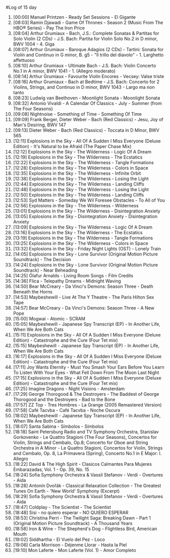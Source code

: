 #Log of 15 day

1. [00:00] Manuel Printzen - Ready Set Sessions - El Gigante
1. [08:03] Ramin Djawadi - Game Of Thrones - Season 2 (Music From The HBO® Series) - Pay The Iron Price
1. [08:04] Arthur Grumiaux - Bach, J.S.: Complete Sonatas & Partitas for Solo Violin (2 CDs) - J.S. Bach: Partita for Violin Solo No.2 in D minor, BWV 1004 - 4. Giga
1. [08:07] Arthur Grumiaux - Baroque Adagios (2 CDs) - Tartini: Sonata for Violin and Continuo in G minor, B. g5 - "Il trillo del diavolo" - 1. Larghetto affettuoso
1. [08:10] Arthur Grumiaux - Ultimate Bach - J.S. Bach: Violin Concerto No.1 in A minor, BWV 1041 - 1. (Allegro moderato)
1. [08:14] Arthur Grumiaux - Favourite Violin Encores - Vecsey: Valse triste
1. [08:16] Arthur Grumiaux - Bach at Bedtime - J.S. Bach: Concerto for 2 Violins, Strings, and Continuo in D minor, BWV 1043 - Largo ma non tanto
1. [08:23] Ludwig van Beethoven - Moonlight Sonata - Moonlight Sonata
1. [08:32] Antonio Vivaldi - A Calendar Of Classics - July - Summer (from The Four Seasons)
1. [09:08] Nightnoise - Something of Time - Something Of Time
1. [09:09] Frank Berger, Dieter Weber - Bach (Red Classics) - Jesu, Joy of Man's Desiring, BWV 147
1. [09:13] Dieter Weber - Bach (Red Classics) - Toccata in D Minor, BWV 565
1. [12:11] Explosions in the Sky - All Of A Sudden I Miss Everyone (Deluxe Edition) - It's Natural to be Afraid (The Paper Chase Mix)
1. [12:12] Explosions in the Sky - The Wilderness - Logic Of A Dream
1. [12:19] Explosions in the Sky - The Wilderness - The Ecstatics
1. [12:22] Explosions in the Sky - The Wilderness - Tangle Formations
1. [12:28] Explosions in the Sky - The Wilderness - Colors in Space
1. [12:35] Explosions in the Sky - The Wilderness - Infinite Orbit
1. [12:38] Explosions in the Sky - The Wilderness - Losing the Light
1. [12:44] Explosions in the Sky - The Wilderness - Landing Cliffs
1. [12:48] Explosions in the Sky - The Wilderness - Losing the Light
1. [12:50] Explosions in the Sky - The Wilderness - Landing Cliffs
1. [12:53] Syd Matters - Someday We Wil Foresee Obstacles - To All of You
1. [12:56] Explosions in the Sky - The Wilderness - Wilderness
1. [13:01] Explosions in the Sky - The Wilderness - Disintegration Anxiety
1. [13:05] Explosions in the Sky - Disintegration Anxiety - Disintegration Anxiety
1. [13:09] Explosions in the Sky - The Wilderness - Logic Of A Dream
1. [13:16] Explosions in the Sky - The Wilderness - The Ecstatics
1. [13:19] Explosions in the Sky - The Wilderness - Tangle Formations
1. [13:25] Explosions in the Sky - The Wilderness - Colors in Space
1. [13:32] Explosions in the Sky - Friday Night Lights (OST) - Lonely Train
1. [14:05] Explosions in the Sky - Lone Survivor (Original Motion Picture Soundtrack) - The Decision
1. [14:24] Explosions in the Sky - Lone Survivor (Original Motion Picture Soundtrack) - Near Beheading
1. [14:25] Ólafur Arnalds - Living Room Songs - Film Credits
1. [14:36] Flica - Telepathy Dreams - Midnight Waving
1. [14:50] Bear McCreary - Da Vinci's Demons: Season Three - Death Beneath the Horns
1. [14:53] Maybeshewill - Live At The Y Theatre - The Paris Hilton Sex Tape
1. [14:57] Bear McCreary - Da Vinci's Demons: Season Three - A New Pope
1. [15:00] Mogwai - Atomic - SCRAM
1. [15:05] Maybeshewill - Japanese Spy Transcript (EP) - In Another Life, When We Are Both Cats
1. [15:11] Explosions in the Sky - All Of A Sudden I Miss Everyone (Deluxe Edition) - Catastrophe and the Cure (Four Tet mix)
1. [15:15] Maybeshewill - Japanese Spy Transcript (EP) - In Another Life, When We Are Both Cats
1. [16:17] Explosions in the Sky - All Of A Sudden I Miss Everyone (Deluxe Edition) - Catastrophe and the Cure (Four Tet mix)
1. [17:11] Joy Wants Eternity - Must You Smash Your Ears Before You Learn To Listen With Your Eyes - What Fell Down From The Moon Last Night
1. [17:15] Explosions in the Sky - All Of A Sudden I Miss Everyone (Deluxe Edition) - Catastrophe and the Cure (Four Tet mix)
1. [17:25] Imagine Dragons - Night Visions - Amsterdam
1. [17:29] George Thorogood & The Destroyers - The Baddest of George Thorogood and the Destroyers - Bad to the Bone
1. [17:57] ZZ Top - Tres Hombres - La Grange (2005 Remastered Version)
1. [17:58] Café Tacvba - Café Tacvba - Noche Oscura
1. [18:02] Maybeshewill - Japanese Spy Transcript (EP) - In Another Life, When We Are Both Cats
1. [18:07] Santa Sabina - Símbolos - Símbolos
1. [18:18] Saint Petersburg Radio and TV Symphony Orchestra, Stanislav Gorkovenko - Le Quattro Stagioni (The Four Seasons), Concertos for Violin, Strings and Cembalo, Op.8; Concerto for Oboe and String Orchestra in A Minor - Le Quattro Stagioni, Concertos for Violin, Strings and Cembalo, Op. 8, La Primavera (Spring), Concerto No.1 in E Major: I. Allegro
1. [18:22] David & The High Spirit - Clasicos Calmantes Para Mujeres Embarazadas, Vol. 1 - Op. 39, No. 15
1. [18:24] Sofia Symphony Orchestra & Vassil Stefanov - Verdi - Overtures - Aida
1. [18:28] Antonín Dvořák - Classical Relaxation Collection - The Greatest Tunes On Earth - 'New World' Symphony (Excerpt)
1. [18:29] Sofia Symphony Orchestra & Vassil Stefanov - Verdi - Overtures - Aida
1. [18:47] Coldplay - The Scientist - The Scientist
1. [18:48] Sisi - no quiero esperar - NO QUIERO ESPERAR
1. [18:53] Christina Perri - The Twilight Saga: Breaking Dawn - Part 1 (Original Motion Picture Soundtrack) - A Thousand Years
1. [18:58] Iron & Wine - The Shepherd's Dog - Flightless Bird, American Mouth
1. [19:02] Siddhartha - El Vuelo del Pez - Loco
1. [19:06] Carla Morrison - Déjenme Llorar - Hasta la Piel
1. [19:10] Mon Laferte - Mon Laferte (Vol. 1) - Amor Completo

